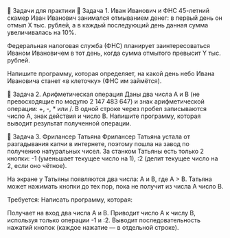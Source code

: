 📌 Задачи для практики
🔹 Задача 1. Иван Иванович и ФНС
45-летний скамер Иван Иванович занимался отмыванием денег:
в первый день он отмыл X тыс. рублей, а в каждый последующий день данная сумма увеличивалась на 10%.

Федеральная налоговая служба (ФНС) планирует заинтересоваться Иваном Ивановичем в тот день, когда сумма отмытого превысит Y тыс. рублей.

Напишите программу, которая определяет, на какой день небо Ивана Ивановича станет «в клеточку» (ФНС им займётся).

🔹 Задача 2. Арифметическая операция
Даны два числа A и B (не превосходящие по модулю 2 147 483 647) и знак арифметической операции: +, -, * или /.
В одной строке через пробел записываются число A, знак действия и число B.
Напишите программу, которая выводит результат полученной операции.

🔹 Задача 3. Фрилансер Татьяна
Фрилансер Татьяна устала от разгадывания капчи в интернете, поэтому пошла на завод по получению натуральных чисел. За станком Татьяны есть только 2 кнопки: -1 (уменьшает текущее число на 1), :2 (делит текущее число на 2, если оно чётное).

На экране у Татьяны появляются два числа: A и B, где A > B. Татьяна может нажимать кнопки до тех пор, пока не получит из числа A число B.

Требуется: Написать программу, которая:

Получает на вход два числа A и B.
Приводит число A к числу B, используя только операции -1 и :2.
Выводит последовательность нажатий кнопок (каждое нажатие — в отдельной строке).
